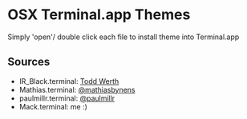 # OSX Terminal.app Themes

Simply 'open'/ double click each file to install theme into Terminal.app

## Sources

  - IR_Black.terminal: [Todd Werth](http://toddwerth.com/2011/07/21/the-original-ir_black-for-os-x-lion/)
  - Mathias.terminal: [@mathiasbynens](https://github.com/mathiasbynens/dotfiles/blob/master/init/Mathias.terminal)
  - paulmillr.terminal: [@paulmillr](https://github.com/paulmillr/dotfiles/blob/master/terminal/paulmillr.terminal)
  - Mack.terminal: me :)